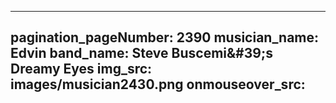 ------
pagination_pageNumber: 2390
musician_name: Edvin
band_name: Steve Buscemi&amp;#39;s Dreamy Eyes
img_src: images/musician2430.png
onmouseover_src: 
------
